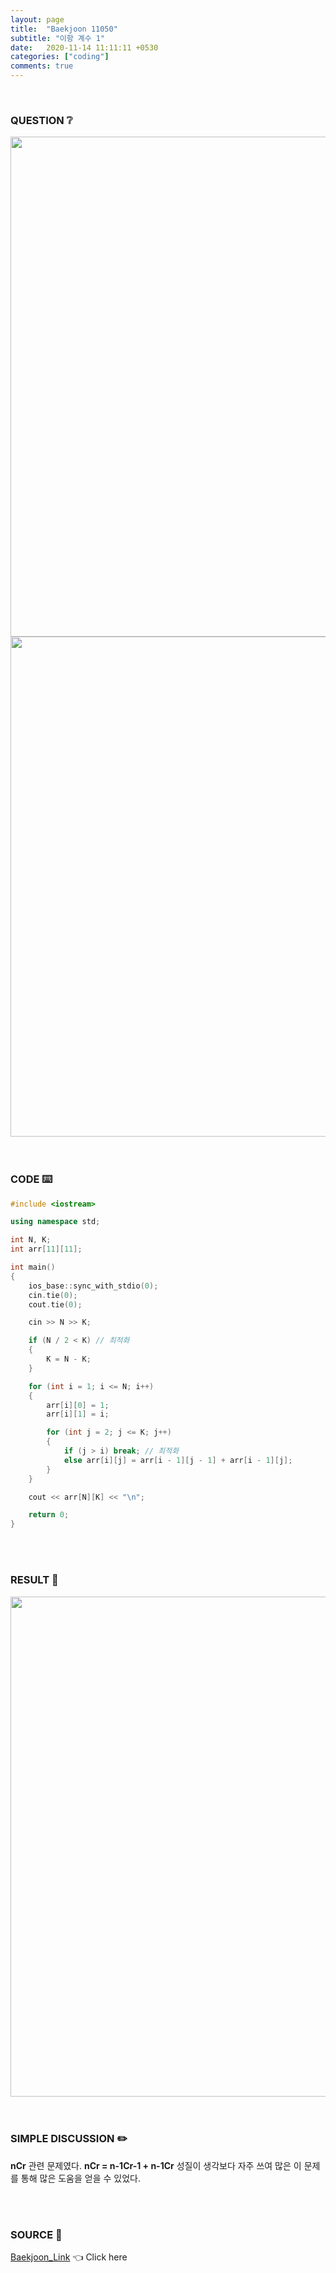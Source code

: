 ```yaml
---
layout: page
title:  "Baekjoon 11050"
subtitle: "이항 계수 1"
date:   2020-11-14 11:11:11 +0530
categories: ["coding"]
comments: true
---
```


<br>

### QUESTION ❔

<img src="{{ '/assets/baekjoon/11050.jpg' }}" style="width: 800px; height: auto; margin-left: auto; margin-right: auto; display: block;">
<img src="{{ '/assets/baekjoon/11050a.jpg' }}" style="width: 800px; height: auto; margin-left: auto; margin-right: auto; display: block;">  

<br>
<br>

### CODE ⌨️

```c++
#include <iostream>

using namespace std;

int N, K;
int arr[11][11];

int main()
{
	ios_base::sync_with_stdio(0);
	cin.tie(0);
	cout.tie(0);

	cin >> N >> K;

	if (N / 2 < K) // 최적화
	{
		K = N - K;
	}

	for (int i = 1; i <= N; i++)
	{
		arr[i][0] = 1;
		arr[i][1] = i;

		for (int j = 2; j <= K; j++)
		{
			if (j > i) break; // 최적화
			else arr[i][j] = arr[i - 1][j - 1] + arr[i - 1][j];
		}
	}

	cout << arr[N][K] << "\n";

	return 0;
}
```  

<br>
<br>

### RESULT 💛

<img src="{{ '/assets/baekjoon/11050r.jpg' }}" style="width: 800px; height: auto; margin-left: auto; margin-right: auto; display: block;">  

<br>
<br>

### SIMPLE DISCUSSION ✏️

**nCr** 관련 문제였다. **nCr = n-1Cr-1 + n-1Cr** 성질이 생각보다 자주 쓰여 많은 이 문제를 통해 많은 도움을 얻을 수 있었다.  

<br>
<br>

### SOURCE 💎

[Baekjoon_Link][link] 👈 Click here  

<br>
<br>
<br>

<script src="https://utteranc.es/client.js"
        repo="DCherish/DCherish.github.io"
        issue-term="pathname"
        theme="boxy-light"
        crossorigin="anonymous"
        async>
</script>

[link]: https://www.acmicpc.net/problem/11050